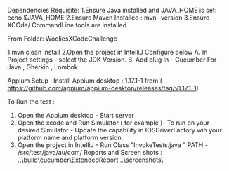 
Dependencies Requisite: 
1.Ensure Java installed and JAVA_HOME is set:  echo $JAVA_HOME
2.Ensure Maven Installed : mvn -version
3.Ensure XCOde/ CommandLine tools are installed

From Folder:  WooliesXCodeChallenge

1.mvn clean install 
2.Open the project in IntelliJ Configure below 
    A. In Project settings - select the JDK Version.
    B. Add plug In - Cucumber For Java , Gherkin , Lombok 
    
Appium Setup : 
Install Appium desktop : 1.17.1-1 from ( https://github.com/appium/appium-desktop/releases/tag/v1.17.1-1)

To Run the test : 
1. Open the Appium desktop - Start server 
2. Open the xcode and Run Simulator ( for example )- To run on your desired Simulator - Update the capability
in IOSDriverFactory wih your platform name  and platform version.  
2. Open the project in IntelliJ - Run Class "InvokeTests.java " 
                                  PATH - /src/test/java/au/com/ 
Reports and Screen shots :
 ..\build\cucumber\ExtendedReport
 ..\screenshots\


